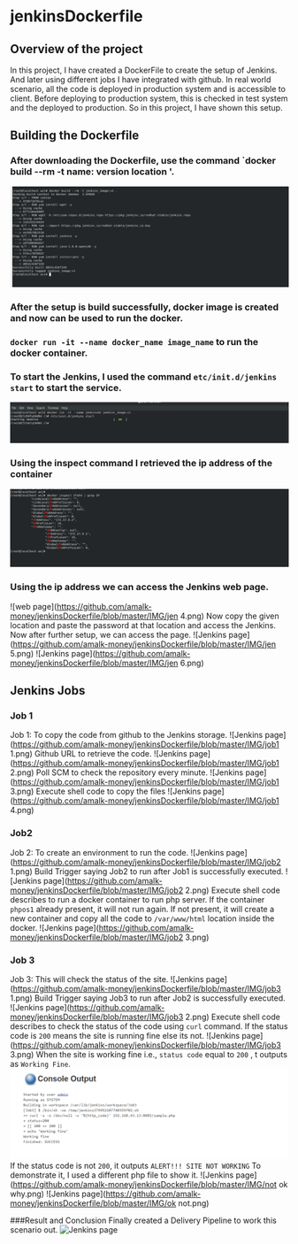 # jenkinsDockerfile
## Overview of the project
In this project, I have created a DockerFile to create the setup of Jenkins. And later using different jobs I have integrated with github. In real world scenario, all the code is deployed in production system and is accessible to client. Before deploying to production system, this is checked in test system and the deployed to production.
So in this project, I have shown this setup.
## Building the Dockerfile
### After downloading the Dockerfile, use the command `docker build --rm -t name: version location '.
![Dockerfile build](https://github.com/amalk-money/jenkinsDockerfile/blob/master/IMG/jen1.png)
### After the setup is build successfully, docker image is created and now can be used to run the docker.
### `docker run -it --name docker_name image_name` to run the docker container.
### To start the Jenkins, I used the command `etc/init.d/jenkins start` to start the service.
![start service](https://github.com/amalk-money/jenkinsDockerfile/blob/master/IMG/jen2.png)
### Using the inspect command I retrieved the ip address of the container
![ip addresses](https://github.com/amalk-money/jenkinsDockerfile/blob/master/IMG/jen3.png)
### Using the ip address we can access the Jenkins web page.
![web page](https://github.com/amalk-money/jenkinsDockerfile/blob/master/IMG/jen 4.png)
Now copy the given location and paste the password at that location and access the Jenkins.
Now after further setup, we can access the page.
![Jenkins page](https://github.com/amalk-money/jenkinsDockerfile/blob/master/IMG/jen 5.png)
![Jenkins page](https://github.com/amalk-money/jenkinsDockerfile/blob/master/IMG/jen 6.png)
## Jenkins Jobs
### Job 1
Job 1: To copy the code from github to the Jenkins storage.
![Jenkins page](https://github.com/amalk-money/jenkinsDockerfile/blob/master/IMG/job1 1.png)
Github URL to retrieve the code.
![Jenkins page](https://github.com/amalk-money/jenkinsDockerfile/blob/master/IMG/job1 2.png)
Poll SCM to check the repository every minute.
![Jenkins page](https://github.com/amalk-money/jenkinsDockerfile/blob/master/IMG/job1 3.png)
Execute shell code to copy the files
![Jenkins page](https://github.com/amalk-money/jenkinsDockerfile/blob/master/IMG/job1 4.png)

### Job2
Job 2: To create an environment to run the code.
![Jenkins page](https://github.com/amalk-money/jenkinsDockerfile/blob/master/IMG/job2 1.png)
Build Trigger saying Job2 to run after Job1 is successfully executed.
![Jenkins page](https://github.com/amalk-money/jenkinsDockerfile/blob/master/IMG/job2 2.png)
Execute shell code describes to run a docker container to run php server.
If the container `phpos1` already present, it will not run again.
If not present, it will create a new container and copy all the code to `/var/www/html` location inside the docker.
![Jenkins page](https://github.com/amalk-money/jenkinsDockerfile/blob/master/IMG/job2 3.png)

### Job 3
Job 3: This will check the status of the site.
![Jenkins page](https://github.com/amalk-money/jenkinsDockerfile/blob/master/IMG/job3 1.png)
Build Trigger saying Job3 to run after Job2 is successfully executed.
![Jenkins page](https://github.com/amalk-money/jenkinsDockerfile/blob/master/IMG/job3 2.png)
Execute shell code describes to check the status of the code using `curl` command.
If the status code is `200` means the site is running fine else its not.
![Jenkins page](https://github.com/amalk-money/jenkinsDockerfile/blob/master/IMG/job3 3.png)
When the site is working fine i.e., `status code` equal to `200` , t outputs as `Working Fine`.
![Jenkins page](https://github.com/amalk-money/jenkinsDockerfile/blob/master/IMG/ok.png)
If the status code is not `200`, it outputs `ALERT!!! SITE NOT WORKING` 
To demonstrate it, I used a different php file to show it.
![Jenkins page](https://github.com/amalk-money/jenkinsDockerfile/blob/master/IMG/not ok why.png)
![Jenkins page](https://github.com/amalk-money/jenkinsDockerfile/blob/master/IMG/ok not.png)

###Result and Conclusion
Finally created a Delivery Pipeline to work this scenario out.
![Jenkins page](https://github.com/amalk-money/jenkinsDockerfile/blob/master/IMG/pip.png)

 






